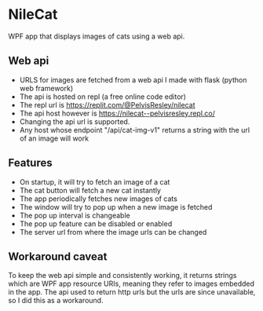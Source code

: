 # NileCat
WPF app that displays images of cats using a web api.
## Web api
- URLS for images are fetched from a web api I made with flask (python web framework)
- The api is hosted on repl (a free online code editor)
- The repl url is https://replit.com/@PelvisResley/nilecat
- The api host however is https://nilecat--pelvisresley.repl.co/
- Changing the api url is supported. 
- Any host whose endpoint "/api/cat-img-v1" returns a string with the url of an image will work
## Features
- On startup, it will try to fetch an image of a cat
- The cat button will fetch a new cat instantly
- The app periodically fetches new images of cats
- The window will try to pop up when a new image is fetched
- The pop up interval is changeable
- The pop up feature can be disabled or enabled
- The server url from where the image urls can be changed
## Workaround caveat
To keep the web api simple and consistently working, it returns strings which are WPF app resource URIs, meaning they refer to images embedded in the app. The api used to return http urls but the urls are since unavailable, so I did this as a workaround.